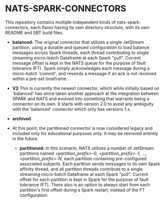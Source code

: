 # NATS-SPARK-CONNECTORS

This repository contains multiple independent kinds of nats-spark-connectors, each flavor
having its own directory structure, with its own README and SBT build files.

- **balanced:**
  The original connector that utilizes a single JetStream partition, using a durable
  and queued configuration to load balance messages across Spark threads, each
  thread contributing to single streaming micro-batch Dataframe at each Spark "pull".
  Current message offset is kept in the NATS queue for the purpose of fault tolerance
  (FT). Spark simply acknowledges each message during a micro-batch 'commit', and
  resends a message if an ack is not received within a pre-set timeframe.

- **V2**
  This is currently the newest connector, which while initially based on 'balanced' has since
  taken another approach at the integration between SPARK and NATS and evolved into something 
  that warrants being a connector on its own.
  It starts with version 2.0 to avoid any ambiguity with the 'balanced' connector which only has versions 1.x.

- **archived**

- At this point, the partitioned connector is now considered legacy and included only for educational purposes only. It may be removed entirely in the future.

  - **partitioned:**
  In this scenario, NATS utilizes a number of JetStream partitions named
  *<partition_prefix>-0*, *<partition_prefix>-1*, ..., *<partition_prefix>-N*, each
  partition containing pre-configured associated subjects. Each partition sends
  messages to its own Spark affinity thread, and all partition threads contribute
  to a single streaming micro-batch Dataframe at each Spark "pull". Current offset
  for each partition is kept in Spark for the purpose of fault tolerance (FT). There
  also is an option to always start from each partition's first offset during a Spark
  restart, instead of the FT configuration.
